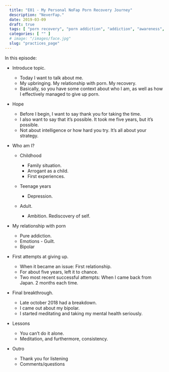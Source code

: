 ```yaml
---
  title: "E01 - My Personal NoFap Porn Recovery Journey"
  description: "NeverFap."
  date: 2019-03-09
  draft: true
  tags: [ "porn recovery", "porn addiction", "addiction", "awareness", "nofap", "neverfap", "neverfap deluxe", "neverfap basics", "nofap podcast", "neverfap podcast", "neverfap deluxe podcast" ]
  categories: [ "" ]
  # image: "/images/face.jpg"
  slug: "practices_page"
---
```


In this episode:

- Introduce topic. 
    - Today I want to talk about me. 
    - My upbringing. My relationship with porn. My recovery. 
    - Basically, so you have some context about who I am, as well as how I effectively managed to give up porn.

- Hope
    - Before I begin, I want to say thank you for taking the time.
    - I also want to say that it’s possible. It took me five years, but it’s possible.
    - Not about intelligence or how hard you try. It’s all about your strategy.

- Who am I?
    - Childhood
        - Family situation.
        - Arrogant as a child.
        - First experiences.
    - Teenage years
        - Depression.

    - Adult.
        - Ambition. Rediscovery of self.

- My relationship with porn
    - Pure addiction.
    - Emotions - Guilt.
    - Bipolar

- First attempts at giving up.
    - When it became an issue: First relationship.
    - For about five years, left it to chance.
    - Two most recent successful attempts: When I came back from Japan. 2 months each time.

- Final breakthrough. 
    - Late october 2018 had a breakdown. 
    - I came out about my bipolar.
    - I started meditating and taking my mental health seriously.

- Lessons
    - You can’t do it alone. 
    - Meditation, and furthermore, consistency.

- Outro
    - Thank you for listening
    - Comments/questions
